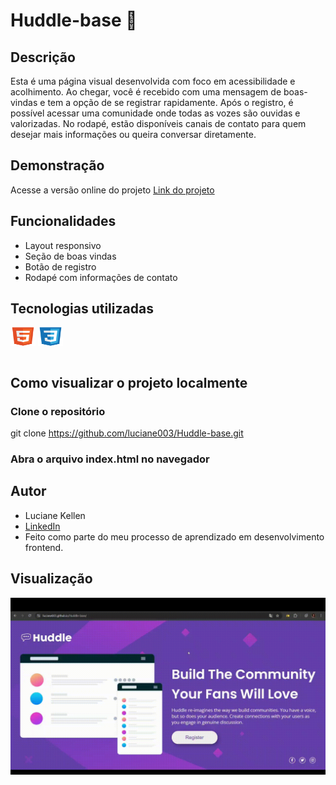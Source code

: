 # Huddle-base 🤝

## Descrição
Esta é uma página visual desenvolvida com foco em acessibilidade e acolhimento.
Ao chegar, você é recebido com uma mensagem de boas-vindas e tem a opção de se registrar rapidamente. Após o registro, é possível acessar uma comunidade onde todas as vozes são ouvidas e valorizadas.
No rodapé, estão disponíveis canais de contato para quem desejar mais informações ou queira conversar diretamente.

## Demonstração
Acesse a versão online do projeto
[Link do projeto](https://luciane003.github.io/Huddle-base/)

## Funcionalidades
- Layout responsivo
- Seção de boas vindas
- Botão de registro
- Rodapé com informações de contato

## Tecnologias utilizadas
<div style="display: inline_block">
  <img align="center" alt="HTML" height="30" width="40" src="https://raw.githubusercontent.com/devicons/devicon/master/icons/html5/html5-original.svg">
  <img align="center" alt="CSS" height="30" width="40" src="https://raw.githubusercontent.com/devicons/devicon/master/icons/css3/css3-original.svg">
</div><br>

## Como visualizar o projeto localmente
### Clone o repositório
git clone https://github.com/luciane003/Huddle-base.git
### Abra o arquivo index.html no navegador

## Autor
- Luciane Kellen
- [LinkedIn](https://www.linkedin.com/in/luciane-kellen-bb8279342/?trk=opento_sprofile_details)
- Feito como parte do meu processo de aprendizado em desenvolvimento frontend.

## Visualização
![Demonstração do projeto](./src/design/Huddle-base-gif.gif)
